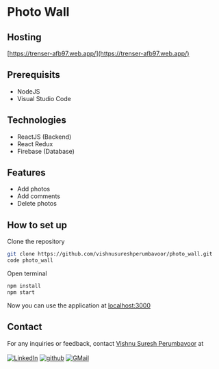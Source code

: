 # Photo Wall

## Hosting
[https://trenser-afb97.web.app/](https://trenser-afb97.web.app/)

## Prerequisits

- NodeJS
- Visual Studio Code

## Technologies

- ReactJS (Backend)
- React Redux
- Firebase (Database)

## Features
- Add photos
- Add comments
- Delete photos

## How to set up

Clone the repository

```sh
git clone https://github.com/vishnusureshperumbavoor/photo_wall.git
code photo_wall
```

Open terminal

```sh
npm install
npm start
```

Now you can use the application at [localhost:3000](https://localhost:3001)

## Contact

For any inquiries or feedback, contact [Vishnu Suresh Perumbavoor](https://vishnusureshperumbavoor.github.io/V-S-P/) at <br> <br>
[![LinkedIn][linkedin-shield]][linkedin-url] 
[![github][github-shield]][github-url] 
[![GMail][gmail-shield]][gmail-url]

[linkedin-shield]: https://img.shields.io/badge/LinkedIn-0077B5?style=for-the-badge&logo=linkedin&logoColor=white
[linkedin-url]: https://www.linkedin.com/in/vishnu-suresh-perumbavoor/

[github-shield]: https://img.shields.io/badge/GitHub-100000?style=for-the-badge&logo=github&logoColor=white
[github-url]: https://github.com/vishnusureshperumbavoor

[gmail-shield]: https://img.shields.io/badge/Gmail-D14836?style=for-the-badge&logo=gmail&logoColor=white
[gmail-url]: mailto:vishnusureshperumbavoor@gmail.com

